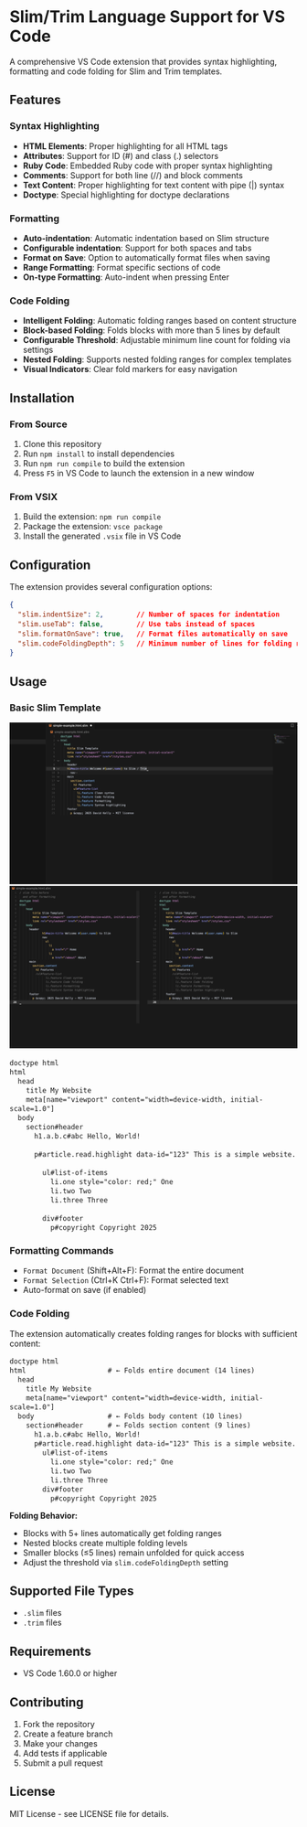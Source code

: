 # Slim/Trim Language Support for VS Code

A comprehensive VS Code extension that provides syntax highlighting, formatting and code folding for Slim and Trim templates.

## Features

### Syntax Highlighting
- **HTML Elements**: Proper highlighting for all HTML tags
- **Attributes**: Support for ID (#) and class (.) selectors
- **Ruby Code**: Embedded Ruby code with proper syntax highlighting
- **Comments**: Support for both line (//) and block comments
- **Text Content**: Proper highlighting for text content with pipe (|) syntax
- **Doctype**: Special highlighting for doctype declarations

### Formatting
- **Auto-indentation**: Automatic indentation based on Slim structure
- **Configurable indentation**: Support for both spaces and tabs
- **Format on Save**: Option to automatically format files when saving
- **Range Formatting**: Format specific sections of code
- **On-type Formatting**: Auto-indent when pressing Enter

### Code Folding
- **Intelligent Folding**: Automatic folding ranges based on content structure
- **Block-based Folding**: Folds blocks with more than 5 lines by default
- **Configurable Threshold**: Adjustable minimum line count for folding via settings
- **Nested Folding**: Supports nested folding ranges for complex templates
- **Visual Indicators**: Clear fold markers for easy navigation

## Installation

### From Source
1. Clone this repository
2. Run `npm install` to install dependencies
3. Run `npm run compile` to build the extension
4. Press `F5` in VS Code to launch the extension in a new window

### From VSIX
1. Build the extension: `npm run compile`
2. Package the extension: `vsce package`
3. Install the generated `.vsix` file in VS Code

## Configuration

The extension provides several configuration options:

```json
{
  "slim.indentSize": 2,        // Number of spaces for indentation
  "slim.useTab": false,        // Use tabs instead of spaces
  "slim.formatOnSave": true,   // Format files automatically on save
  "slim.codeFoldingDepth": 5   // Minimum number of lines for folding ranges
}
```

## Usage

### Basic Slim Template

![Basic Slim Template](images/screenshot-basic.png)
![Formatting Commands](images/screenshot-formatting.png)

```
doctype html
html
  head
    title My Website
    meta[name="viewport" content="width=device-width, initial-scale=1.0"]
  body
    section#header
      h1.a.b.c#abc Hello, World!

      p#article.read.highlight data-id="123" This is a simple website.

        ul#list-of-items
          li.one style="color: red;" One
          li.two Two
          li.three Three

        div#footer
          p#copyright Copyright 2025

```

### Formatting Commands
- `Format Document` (Shift+Alt+F): Format the entire document
- `Format Selection` (Ctrl+K Ctrl+F): Format selected text
- Auto-format on save (if enabled)

### Code Folding
The extension automatically creates folding ranges for blocks with sufficient content:

```slim
doctype html
html                    # ← Folds entire document (14 lines)
  head
    title My Website
    meta[name="viewport" content="width=device-width, initial-scale=1.0"]
  body                  # ← Folds body content (10 lines)
    section#header      # ← Folds section content (9 lines)
      h1.a.b.c#abc Hello, World!
      p#article.read.highlight data-id="123" This is a simple website.
        ul#list-of-items
          li.one style="color: red;" One
          li.two Two
          li.three Three
        div#footer
          p#copyright Copyright 2025
```

**Folding Behavior:**
- Blocks with 5+ lines automatically get folding ranges
- Nested blocks create multiple folding levels
- Smaller blocks (≤5 lines) remain unfolded for quick access
- Adjust the threshold via `slim.codeFoldingDepth` setting

## Supported File Types
- `.slim` files
- `.trim` files

## Requirements
- VS Code 1.60.0 or higher

## Contributing

1. Fork the repository
2. Create a feature branch
3. Make your changes
4. Add tests if applicable
5. Submit a pull request

## License

MIT License - see LICENSE file for details.
